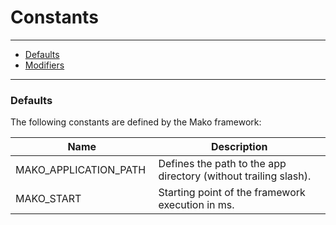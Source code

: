 # Constants

--------------------------------------------------------

* [Defaults](#defaults)
* [Modifiers](#modifiers)

--------------------------------------------------------

<a id="defaults"></a>

### Defaults

The following constants are defined by the Mako framework:

| Name                   | Description                                                     |
|------------------------|-----------------------------------------------------------------|
| MAKO_APPLICATION_PATH  | Defines the path to the app directory (without trailing slash). |
| MAKO_START             | Starting point of the framework execution in ms.                |